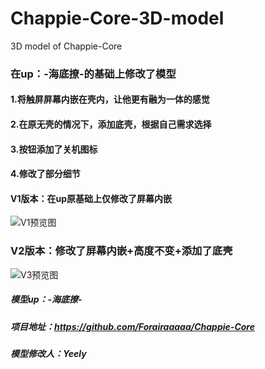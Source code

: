 # Chappie-Core-3D-model
3D model of Chappie-Core
### 在up：-海底撩-的基础上修改了模型
#### 1.将触屏屏幕内嵌在壳内，让他更有融为一体的感觉

#### 2.在原无壳的情况下，添加底壳，根据自己需求选择
#### 3.按钮添加了关机图标
#### 4.修改了部分细节
#### V1版本：在up原基础上仅修改了屏幕内嵌

![V1预览图](https://dsm.yeely.top:3/images/2022/08/27/202208270131020.jpg)

### V2版本：修改了屏幕内嵌+高度不变+添加了底壳

![V3预览图](https://dsm.yeely.top:3/images/2022/08/27/202208270131755.jpg)
##### 模型up：-海底撩-

##### 项目地址：https://github.com/Forairaaaaa/Chappie-Core
##### 模型修改人：Yeely
